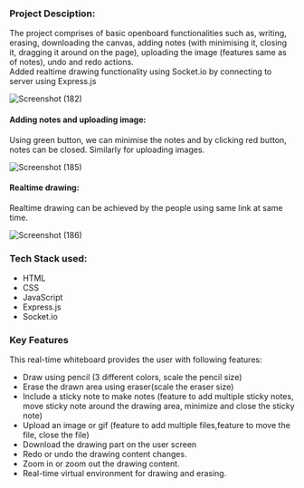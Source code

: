 
### Project Desciption:
The project comprises of basic openboard functionalities such as, writing, erasing, downloading the canvas, adding notes (with minimising it, closing it, dragging it around on the page), uploading the image (features same as of notes), undo and redo actions. <br>
Added realtime drawing functionality using Socket.io by connecting to server using Express.js

![Screenshot (182)](https://user-images.githubusercontent.com/66872047/150637432-e40868cd-292a-4afc-8e31-fa4b96030f0a.png)

#### Adding notes and uploading image:
Using green button, we can minimise the notes and by clicking red button, notes can be closed. Similarly for uploading images. <br>

![Screenshot (185)](https://user-images.githubusercontent.com/66872047/150637298-ecb28e9b-0c19-4efb-90c3-35b3def4d122.png)

#### Realtime drawing:
Realtime drawing can be achieved by the people using same link at same time.

![Screenshot (186)](https://user-images.githubusercontent.com/66872047/150637297-283698f0-bdae-4378-8448-d778ff483040.png)

### Tech Stack used:
- HTML
- CSS
- JavaScript
- Express.js 
- Socket.io
### Key Features
This real-time whiteboard provides the user with following features:

- Draw using pencil (3 different colors, scale the pencil size)
- Erase the drawn area using eraser(scale the eraser size)
- Include a sticky note to make notes (feature to add multiple sticky notes, move sticky note around the drawing area, minimize and close the sticky note)
- Upload an image or gif (feature to add multiple files,feature to move the file, close the file)
- Download the drawing part on the user screen
- Redo or undo the drawing content changes.
- Zoom in or zoom out the drawing content.
- Real-time virtual environment for drawing and erasing.



